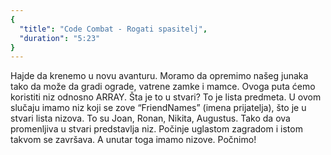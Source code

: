 ```yaml
---
{
  "title": "Code Combat - Rogati spasitelj",
  "duration": "5:23"
}
---
```


Hajde da krenemo u novu avanturu. Moramo da opremimo našeg junaka tako da može da gradi ograde, vatrene zamke i mamce.  Ovoga puta ćemo koristiti niz odnosno ARRAY. Šta je to u stvari? To je lista predmeta. U ovom slučaju imamo niz koji se zove “FriendNames” (imena prijatelja), što je u stvari lista nizova. To su Joan, Ronan, Nikita, Augustus. Tako da ova promenljiva u stvari predstavlja niz. Počinje uglastom zagradom i istom takvom se završava. A unutar toga imamo nizove. Počnimo!

